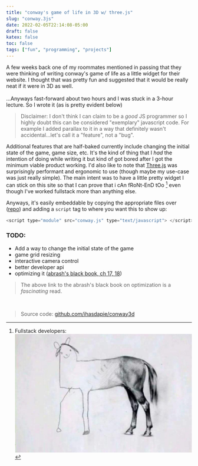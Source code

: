 ```yaml
---
title: "conway's game of life in 3D w/ three.js"
slug: "conway.3js"
date: 2022-02-05T22:14:08-05:00
draft: false
katex: false
toc: false
tags: ["fun", "programming", "projects"]
---
```



A few weeks back one of my roommates mentioned in passing that they were thinking of writing conway's game of life as a little widget for their website.
I thought that was pretty fun and suggested that it would be really neat if it were in 3D as well.  
<br>
...Anyways fast-forward about two hours and I was stuck in a 3-hour lecture.
So I wrote it (as is pretty evident below)

<script type="module" src="conway.js" type="text/javascript"> </script>


> Disclaimer: I don't think I can claim to be a *good* JS programmer so I highly doubt this can be considered "exemplary" javascript code.
> For example I added parallax to it in a way that definitely wasn't accidental...let's call it a "feature", not a "bug".

Additional features that are half-baked currently include changing the initial state of the game, game size, etc. 
It's the kind of thing that I *had* the intention of doing while writing it but kind of got bored after I got the minimum viable product working.
I'd also like to note that [Three.js](https://threejs.org/) was surprisingly performant and ergonomic to use (though maybe my use-case was just really simple).
The main intent was to have a little pretty widget I can stick on this site so that I can prove that i cAn fRoNt-EnD tOo [^horse] even though I've worked fullstack more than anything else. 

[^horse]: Fullstack developers: ![horsememe](img/horsememe.png)

Anyways, it's easily embeddable by copying the appropriate files over ([repo](https://github.com/ihasdapie/conway3d)) and adding a `script` tag to where you want this to show up:


```js
<script type="module" src="conway.js" type="text/javascript"> </script>
```



### TODO:
- Add a way to change the initial state of the game
- game grid resizing
- interactive camera control
- better developer api
- optimizing it ([abrash's black book, ch 17, 18](http://www.jagregory.com/abrash-black-book/#chapter-17-the-game-of-life))

> The above link to the abrash's black book on optimization is a *fascinating* read.

<br>

> Source code: [github.com/ihasdapie/conway3d](https://github.com/ihasdapie/conway3d)

